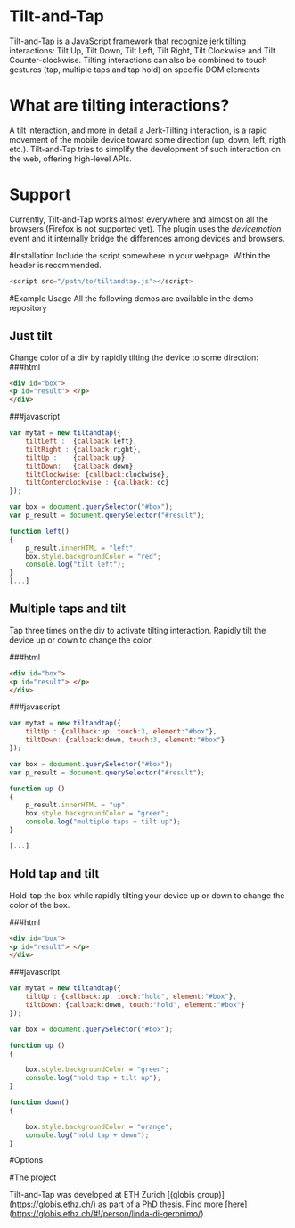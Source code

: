 # Tilt-and-Tap
Tilt-and-Tap is a JavaScript framework that recognize jerk tilting interactions:
Tilt Up, Tilt Down, Tilt Left, Tilt Right, Tilt Clockwise and Tilt Counter-clockwise.
Tilting interactions can also be combined to touch gestures (tap, multiple taps and tap hold) on specific DOM elements

# What are tilting interactions?
A tilt interaction, and more in detail a Jerk-Tilting interaction, is a rapid movement of the mobile device toward some direction (up, down, left, rigth etc.). Tilt-and-Tap tries to simplify the development of such interaction on the web, offering high-level APIs.

# Support
Currently, Tilt-and-Tap works almost everywhere and almost on all the browsers (Firefox is not supported yet). The plugin uses the *devicemotion* event and it internally bridge the differences among devices and browsers.

#Installation
Include the script somewhere in your webpage. Within the header is recommended.
```javascript
<script src="/path/to/tiltandtap.js"></script>
```

#Example Usage
All the following demos are available in the demo repository

## Just tilt

Change color of a div by rapidly tilting the device to some direction:
###html
```html
<div id="box">
<p id="result"> </p>
</div>
```
###javascript
```javascript
var mytat = new tiltandtap({
	tiltLeft :  {callback:left},
	tiltRight : {callback:right},
	tiltUp :    {callback:up},
	tiltDown:   {callback:down},
	tiltClockwise: {callback:clockwise},
	tiltConterclockwise : {callback: cc}
});

var box = document.querySelector("#box");
var p_result = document.querySelector("#result");

function left()
{
	p_result.innerHTML = "left";
	box.style.backgroundColor = "red";
	console.log("tilt left");
}
[...]

```


## Multiple taps and tilt

Tap three times on the div to activate tilting interaction. Rapidly tilt the device up or down to change the color.

###html
```html
<div id="box">
<p id="result"> </p>
</div>
```
###javascript
```javascript
var mytat = new tiltandtap({
	tiltUp : {callback:up, touch:3, element:"#box"},
	tiltDown: {callback:down, touch:3, element:"#box"}
});

var box = document.querySelector("#box");
var p_result = document.querySelector("#result");

function up ()
{
	p_result.innerHTML = "up";
	box.style.backgroundColor = "green";
	console.log("multiple taps + tilt up");
}

[...]
```

## Hold tap and tilt

Hold-tap the box while rapidly tilting your device up or down to change the color of the box.

###html
```html
<div id="box">
<p id="result"> </p>
</div>
```
###javascript
```javascript
var mytat = new tiltandtap({
	tiltUp : {callback:up, touch:"hold", element:"#box"},
	tiltDown: {callback:down, touch:"hold", element:"#box"}
});

var box = document.querySelector("#box");

function up ()
{

	box.style.backgroundColor = "green";
	console.log("hold tap + tilt up");
}

function down() 
{

	box.style.backgroundColor = "orange";
	console.log("hold tap + down");
}

```

#Options


#The project

Tilt-and-Tap was developed at ETH Zurich [(globis group)] (https://globis.ethz.ch/) as part of a PhD thesis. Find more [here] (https://globis.ethz.ch/#!/person/linda-di-geronimo/).
